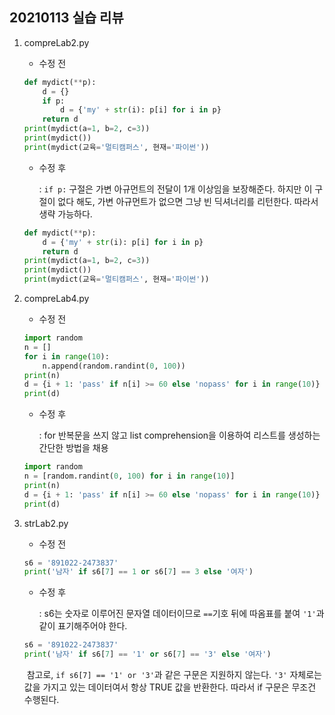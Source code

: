 ## 20210113 실습 리뷰

1. compreLab2.py

   - 수정 전

   ```python
   def mydict(**p):
       d = {}
       if p:
           d = {'my' + str(i): p[i] for i in p}
       return d
   print(mydict(a=1, b=2, c=3))
   print(mydict())
   print(mydict(교육='멀티캠퍼스', 현재='파이썬'))
   ```

   - 수정 후

     : `if p:` 구절은 가변 아규먼트의 전달이 1개 이상임을 보장해준다. 하지만 이 구절이 없다 해도, 가변 아규먼트가 없으면 그냥 빈 딕셔너리를 리턴한다. 따라서 생략 가능하다.

   ```python
   def mydict(**p):
       d = {'my' + str(i): p[i] for i in p}
       return d
   print(mydict(a=1, b=2, c=3))
   print(mydict())
   print(mydict(교육='멀티캠퍼스', 현재='파이썬'))
   ```

   

2. compreLab4.py

   - 수정 전

   ```python
   import random
   n = []
   for i in range(10):
       n.append(random.randint(0, 100))
   print(n)
   d = {i + 1: 'pass' if n[i] >= 60 else 'nopass' for i in range(10)}
   print(d)
   ```

   - 수정 후

     : for 반복문을 쓰지 않고 list comprehension을 이용하여 리스트를 생성하는 간단한 방법을 채용

   ```python
   import random
   n = [random.randint(0, 100) for i in range(10)]
   print(n)
   d = {i + 1: 'pass' if n[i] >= 60 else 'nopass' for i in range(10)}
   print(d)
   ```

   

3. strLab2.py

   - 수정 전

   ```python
   s6 = '891022-2473837'
   print('남자' if s6[7] == 1 or s6[7] == 3 else '여자')
   ```

   - 수정 후

     : s6는 숫자로 이루어진 문자열 데이터이므로 `==`기호 뒤에 따옴표를 붙여 `'1'`과 같이 표기해주어야 한다.
  
   ```python
   s6 = '891022-2473837'
   print('남자' if s6[7] == '1' or s6[7] == '3' else '여자')
   ```

   ​	참고로, `if s6[7] == '1' or '3'`과 같은 구문은 지원하지 않는다. `'3'` 자체로는 값을 가지고 있는 데이터여서 항상 TRUE 값을 반환한다. 따라서 if 구문은 무조건 수행된다.

